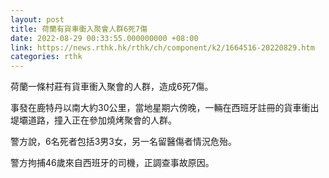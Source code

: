 ```yaml
---
layout: post
title: 荷蘭有貨車衝入聚會人群6死7傷
date: 2022-08-29 00:33:55.000000000 +08:00
link: https://news.rthk.hk/rthk/ch/component/k2/1664516-20220829.htm
categories: rthk
---
```


荷蘭一條村莊有貨車衝入聚會的人群，造成6死7傷。

事發在鹿特丹以南大約30公里，當地星期六傍晚，一輛在西班牙註冊的貨車衝出堤壩道路，撞入正在參加燒烤聚會的人群。

警方說，6名死者包括3男3女，另一名留醫傷者情況危殆。

警方拘捕46歲來自西班牙的司機，正調查事故原因。
